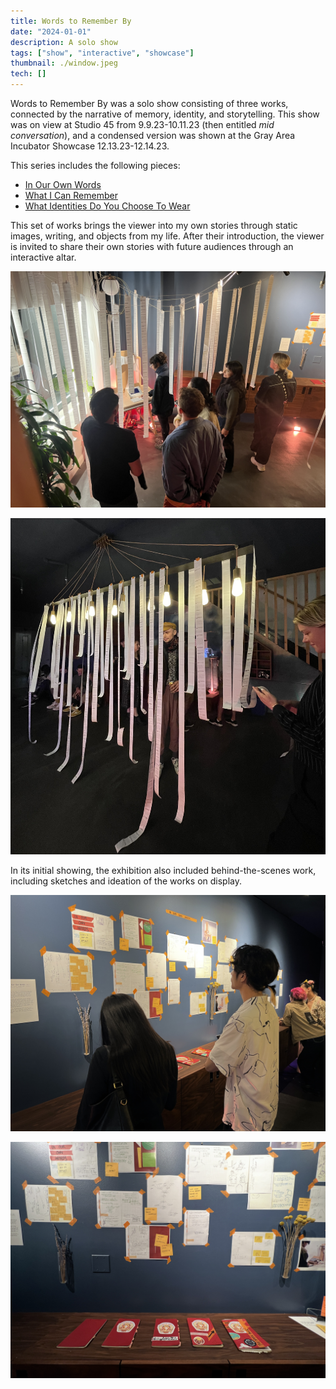 ```yaml
---
title: Words to Remember By
date: "2024-01-01"
description: A solo show
tags: ["show", "interactive", "showcase"]
thumbnail: ./window.jpeg
tech: []
---
```

Words to Remember By was a solo show consisting of three works, connected by the narrative of memory, identity, and storytelling. This show was on view at Studio 45 from 9.9.23-10.11.23 (then entitled *mid conversation*), and a condensed version was shown at the Gray Area Incubator Showcase 12.13.23-12.14.23. 

This series includes the following pieces: 
- [In Our Own Words](https://www.leiac.me/2023/2023-05-04_in-our-own-words/) 
- [What I Can Remember](https://www.leiac.me/2022/2022-12-17_what-i-can-remember/)
- [What Identities Do You Choose To Wear](https://www.leiac.me/2022/2022-12-09_what-identities-do-you-wear/)


This set of works brings the viewer into my own stories through static images, writing, and objects from my life. After their introduction, the viewer is invited to share their own stories with future audiences through an interactive altar. 

![Many figures standing, surrounded by draped receipt paper. One person is standing at an altar, hand on the keyboard.](./overhead.jpeg)

![Many reciepts hang off of a plank of wood hung from the ceiling.](./forest.jpeg)

In its initial showing, the exhibition also included behind-the-scenes work, including sketches and ideation of the works on display. 

![Two figures standing in front of a wall that is covered in many sheets of paper, taped up. The paper appears to show sketches.](./wall.jpeg)

![Front-facing image of wall, including many pages of sketches, writing, and ideation taped with orange tape. On a shelf at the bottom of the image is 5 notebooks.](./wall_focused.jpeg)